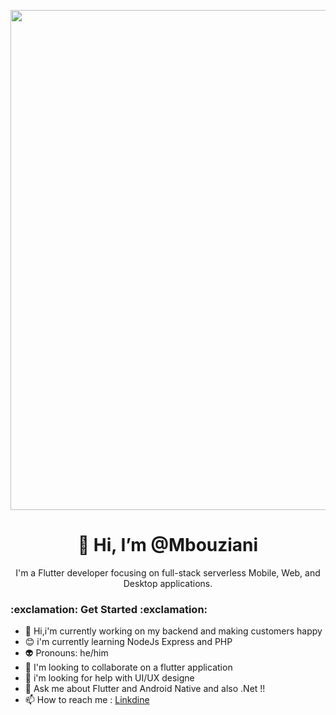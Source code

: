 <p align="center">
   <img src="https://user-images.githubusercontent.com/82768399/153909548-751d002e-b07b-481a-bd2d-7914d3b01f5c.png" width="800" >
 

</p>
<h1 align="center">👋 Hi, I’m @Mbouziani</h1>  
<div width="300" align="center">
I'm a Flutter developer  focusing on full-stack serverless Mobile, Web, and Desktop applications.
</div>

<h3 align="left"> :exclamation: Get Started :exclamation:</h3>  



- 👋 Hi,i'm currently working on my backend and making customers happy 
- :blush: i'm currently learning NodeJs Express and PHP
- :alien:  Pronouns: he/him
- :speech_balloon: I'm looking to collaborate on a flutter application
- :anger: i'm looking for help with UI/UX designe
- :love_letter: Ask me about Flutter and Android Native and also .Net !!
- 📫 How to reach me : [Linkdine](https://www.linkedin.com/in/bouziani-mohammed-10003319a/)

<!---
Mbouziani/Mbouziani is a ✨ special ✨ repository because its `README.md` (this file) appears on your GitHub profile.
You can click the Preview link to take a look at your changes.
--->
